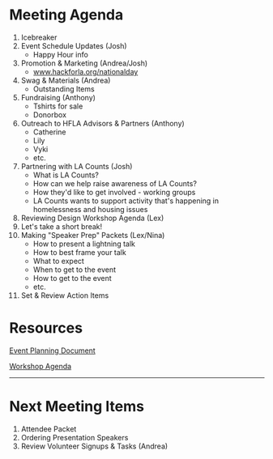 # Meeting Agenda
1. Icebreaker
1. Event Schedule Updates (Josh)
	* Happy Hour info
1. Promotion & Marketing (Andrea/Josh)
	* www.hackforla.org/nationalday
1. Swag & Materials (Andrea)
	* Outstanding Items
1. Fundraising (Anthony)
	* Tshirts for sale
	* Donorbox
1. Outreach to HFLA Advisors & Partners (Anthony)
	* Catherine
	* Lily
	* Vyki
	* etc.
1. Partnering with LA Counts (Josh)
	* What is LA Counts?
	* How can we help raise awareness of LA Counts?
	* How they'd like to get involved - working groups
	* LA Counts wants to support activity that's happening in homelessness and housing issues
1. Reviewing Design Workshop Agenda (Lex)
1. Let's take a short break!
1. Making "Speaker Prep" Packets (Lex/Nina)
	* How to present a lightning talk
	* How to best frame your talk
	* What to expect
	* When to get to the event
	* How to get to the event
	* etc.
1. Set & Review Action Items

# Resources
[Event Planning Document](https://docs.google.com/document/d/1-VFS6JzLtSH5MCPX5PGGjH8Swg9GqKD2VvgFhzNTWNk/edit?ts=5b57609d)

[Workshop Agenda](https://drive.google.com/open?id=1-kDVWvUh01_EvlWkPD-LFB8FpJpTznnAHumP58vVSNI)

-----
# Next Meeting Items
1. Attendee Packet
1. Ordering Presentation Speakers
1. Review Volunteer Signups & Tasks (Andrea)
